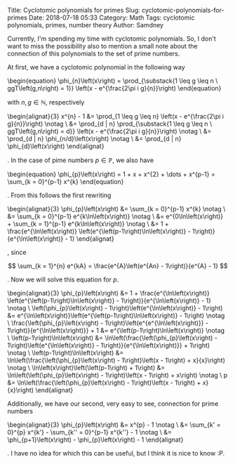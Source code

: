 Title:      Cyclotomic polynomials for primes
Slug:       cyclotomic-polynomials-for-primes
Date:       2018-07-18 05:33
Category:   Math
Tags:       cyclotomic polynomials, primes, number theory
Author:     Samdney

Currently, I'm spending my time with cyclotomic polynomials. So, I don't want to
miss the possibility also to mention a small note about the connection of this
polynomials to the set of prime numbers.  

At first, we have a cyclotomic polynomial in the following way

\begin{equation}
    \phi_{n}\left(x\right) = \prod_{\substack{1 \leq g \leq n \\ ggT\left(g,n\right) = 1}}
    \left(x - e^{\frac{2\pi i g}{n}}\right)
\end{equation}

with $n, g \in \mathbb{N}$, respectively

\begin{alignat}{3}
    x^{n} - 1 &= \prod_{1 \leq g \leq n} \left(x - e^{\frac{2\pi i g}{n}}\right) \notag \\
    &= \prod_{d | n} \prod_{\substack{1 \leq g \leq n \\ ggT\left(g,n\right) = d}} \left(x - e^{\frac{2\pi i g}{n}}\right) \notag \\
    &= \prod_{d | n} \phi_{n/d}\left(x\right) \notag \\
    &= \prod_{d | n} \phi_{d}\left(x\right)
\end{alignat}

. In the case of pime numbers $p \in \mathbb{P}$, we also have 

\begin{equation}
    \phi_{p}\left(x\right) = 1 + x + x^{2} + \dots + x^{p-1} = \sum_{k =
    0}^{p-1} x^{k}
\end{equation}

. From this follows the first rewriting

\begin{alignat}{3}
    \phi_{p}\left(x\right) &= \sum_{k = 0}^{p-1} x^{k} \notag \\
    &= \sum_{k = 0}^{p-1} e^{k\ln\left(x\right)} \notag \\
    &= e^{0\ln\left(x\right)} + \sum_{k = 1}^{p-1} e^{k\ln\left(x\right)}
    \notag \\
    &= 1 + \frac{e^{\ln\left(x\right)} \left(e^{\left(p-1\right)\ln\left(x\right)} - 1\right)}{e^{\ln\left(x\right)} - 1}
\end{alignat}

, since 

$$
    \sum_{k = 1}^{n} e^{kA} = \frac{e^{A}\left(e^{An} - 1\right)}{e^{A} - 1}
$$

. Now we will solve this equation for $p$.

\begin{alignat}{3}
    \phi_{p}\left(x\right) &= 1 + \frac{e^{\ln\left(x\right)} \left(e^{\left(p-1\right)\ln\left(x\right)} - 1\right)}{e^{\ln\left(x\right)} - 1} \notag \\
    \left(\phi_{p}\left(x\right) - 1\right)\left(e^{\ln\left(x\right)} - 1\right) &=
    e^{\ln\left(x\right)}\left(e^{\left(p-1\right)\ln\left(x\right)} - 1\right)
    \notag \\
    \frac{\left(\phi_{p}\left(x\right) - 1\right)\left(e^{e^{\ln\left(x\right)}} - 1\right)}{e^{\ln\left(x\right)}} + 1 &= e^{\left(p-1\right)\ln\left(x\right)} \notag \\
    \left(p-1\right)\ln\left(x\right) &= \ln\left(\frac{\left(\phi_{p}\left(x\right) - 1\right)\left(e^{\ln\left(x\right)} - 1\right)}{e^{\ln\left(x\right)}} + 1\right) \notag \\
    \left(p-1\right)\ln\left(x\right) &= \ln\left(\frac{\left(\phi_{p}\left(x\right) - 1\right)\left(x - 1\right) + x}{x}\right) \notag \\
    \ln\left(x\right)\left(\left(p-1\right) + 1\right) &=
    \ln\left(\left(\phi_{p}\left(x\right) - 1\right)\left(x - 1\right) + x\right) \notag \\
    p &= \ln\left(\frac{\left(\phi_{p}\left(x\right) - 1\right)\left(x - 1\right) + x}{x}\right)
\end{alignat}

Additionally, we have our second, very easy to see, connection for prime numbers

\begin{alignat}{3}
    \phi_{p}\left(x\right) &= x^{p} - 1 \notag \\
    &= \sum_{k' = 0}^{p} x^{k'} - \sum_{k'' = 0}^{p-1} x^{k''} - 1 \notag \\
    &= \phi_{p+1}\left(x\right) - \phi_{p}\left(x\right) - 1
\end{alignat}

. I have no idea for which this can be useful, but I think it is nice to know :P.


